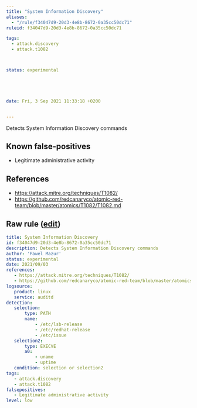 ```yaml
---
title: "System Information Discovery"
aliases:
  - "/rule/f34047d9-20d3-4e8b-8672-0a35cc50dc71"
ruleid: f34047d9-20d3-4e8b-8672-0a35cc50dc71

tags:
  - attack.discovery
  - attack.t1082



status: experimental





date: Fri, 3 Sep 2021 11:33:18 +0200


---
```


Detects System Information Discovery commands

<!--more-->


## Known false-positives

* Legitimate administrative activity



## References

* https://attack.mitre.org/techniques/T1082/
* https://github.com/redcanaryco/atomic-red-team/blob/master/atomics/T1082/T1082.md


## Raw rule ([edit](https://github.com/SigmaHQ/sigma/edit/master/rules/linux/auditd/lnx_auditd_system_info_discovery.yml))
```yaml
title: System Information Discovery
id: f34047d9-20d3-4e8b-8672-0a35cc50dc71
description: Detects System Information Discovery commands
author: 'Pawel Mazur'
status: experimental
date: 2021/09/03
references:
   - https://attack.mitre.org/techniques/T1082/
   - https://github.com/redcanaryco/atomic-red-team/blob/master/atomics/T1082/T1082.md
logsource:
   product: linux
   service: auditd
detection:
   selection:
       type: PATH
       name:
           - /etc/lsb-release
           - /etc/redhat-release
           - /etc/issue
   selection2:
       type: EXECVE
       a0:
           - uname
           - uptime
   condition: selection or selection2
tags:
   - attack.discovery
   - attack.t1082
falsepositives:
   - Legitimate administrative activity
level: low

```
